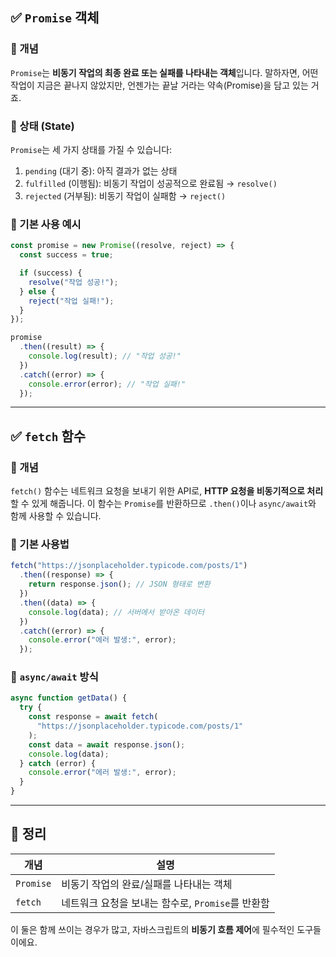 ## ✅ `Promise` 객체

### 📌 개념

`Promise`는 **비동기 작업의 최종 완료 또는 실패를 나타내는 객체**입니다. 말하자면, 어떤 작업이 지금은 끝나지 않았지만, 언젠가는 끝날 거라는 약속(Promise)을 담고 있는 거죠.

### 📌 상태 (State)

`Promise`는 세 가지 상태를 가질 수 있습니다:

1. `pending` (대기 중): 아직 결과가 없는 상태
2. `fulfilled` (이행됨): 비동기 작업이 성공적으로 완료됨 → `resolve()`
3. `rejected` (거부됨): 비동기 작업이 실패함 → `reject()`

### 📌 기본 사용 예시

```javascript
const promise = new Promise((resolve, reject) => {
  const success = true;

  if (success) {
    resolve("작업 성공!");
  } else {
    reject("작업 실패!");
  }
});

promise
  .then((result) => {
    console.log(result); // "작업 성공!"
  })
  .catch((error) => {
    console.error(error); // "작업 실패!"
  });
```

---

## ✅ `fetch` 함수

### 📌 개념

`fetch()` 함수는 네트워크 요청을 보내기 위한 API로, **HTTP 요청을 비동기적으로 처리**할 수 있게 해줍니다. 이 함수는 `Promise`를 반환하므로 `.then()`이나 `async/await`와 함께 사용할 수 있습니다.

### 📌 기본 사용법

```javascript
fetch("https://jsonplaceholder.typicode.com/posts/1")
  .then((response) => {
    return response.json(); // JSON 형태로 변환
  })
  .then((data) => {
    console.log(data); // 서버에서 받아온 데이터
  })
  .catch((error) => {
    console.error("에러 발생:", error);
  });
```

### 📌 `async/await` 방식

```javascript
async function getData() {
  try {
    const response = await fetch(
      "https://jsonplaceholder.typicode.com/posts/1"
    );
    const data = await response.json();
    console.log(data);
  } catch (error) {
    console.error("에러 발생:", error);
  }
}
```

---

## 🧠 정리

| 개념      | 설명                                              |
| --------- | ------------------------------------------------- |
| `Promise` | 비동기 작업의 완료/실패를 나타내는 객체           |
| `fetch`   | 네트워크 요청을 보내는 함수로, `Promise`를 반환함 |

이 둘은 함께 쓰이는 경우가 많고, 자바스크립트의 **비동기 흐름 제어**에 필수적인 도구들이에요.
